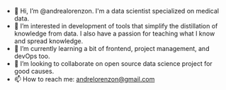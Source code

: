 - 👋 Hi, I’m @andrealorenzon. I'm a data scientist specialized on medical data.
- 👀 I’m interested in development of tools that simplify the distillation of knowledge from data. I also have a passion for teaching what I know and spread knowledge.
- 🌱 I’m currently learning a bit of frontend, project management, and devOps too.
- 💞️ I’m looking to collaborate on open source data science project for good causes.
- 📫 How to reach me: andrelorenzon@gmail.com

<!---
andrealorenzon/andrealorenzon is a ✨ special ✨ repository because its `README.md` (this file) appears on your GitHub profile.
You can click the Preview link to take a look at your changes.
--->
